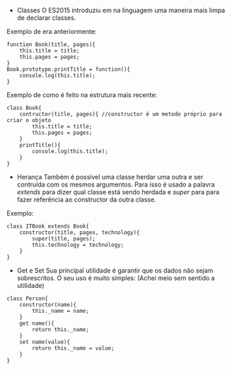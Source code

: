 - Classes
O ES2015 introduziu em na linguagem uma maneira mais limpa de declarar classes. 

Exemplo de era anteriormente:
```
function Book(title, pages){
	this.title = title;
	this.pages = pages;
}
Book.prototype.printTitle = function(){
	console.log(this.title);
}
```

Exemplo de como é feito na estrutura mais recente:
```
class Book{
	contructor(title, pages){ //constructor é um metodo próprio para criar o objeto
		this.title = title;
		this.pages = pages;
	}
	printTitle(){
		console.log(this.title);
	}
}
```

- Herança
Também é possível uma classe herdar uma outra e ser contruída com os mesmos argumentos. Para isso é usado a palavra *extends* para dizer qual classe está sendo herdada e *super* para para fazer referência ao constructor da outra classe.

Exemplo:
```
class ITBook extends Book{
	constructor(title, pages, technology){
		super(title, pages);
		this.technology = technology;
	}
}
```

- Get e Set
Sua principal utilidade é garantir que os dados não sejam sobrescritos. O seu uso é muito simples:
(Achei meio sem sentido a utilidade)

```
class Person{
	constructor(name){
		this._name = name;
	}
	get name(){
		return this._name;
	}
	set name(value){
		return this._name = value;
	}
}
```